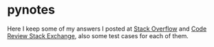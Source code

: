 # pynotes
Here I keep some of my answers I posted at [Stack Overflow](https://stackoverflow.com/users/8709791/srig?tab=profile) and [Code Review Stack Exchange](https://codereview.stackexchange.com/users/149948/srig?tab=profile), also some test cases for each of them.
